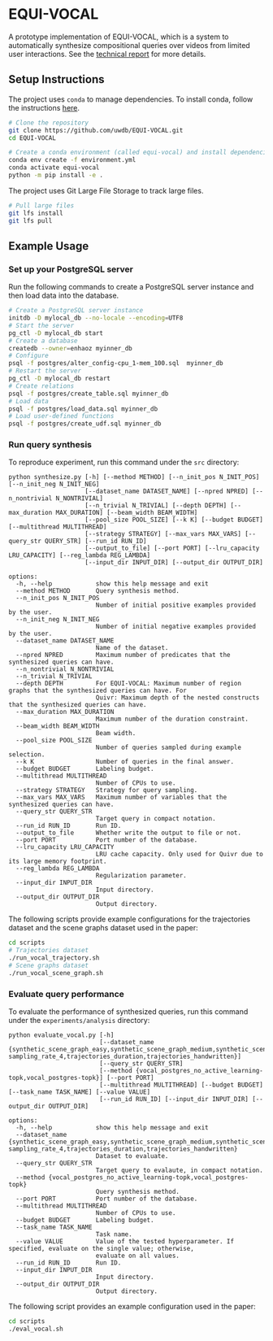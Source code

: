 # EQUI-VOCAL

A prototype implementation of EQUI-VOCAL, which is a system to automatically synthesize compositional queries over videos from limited user interactions. See the [technical report](https://arxiv.org/abs/2301.00929) for more details.

## Setup Instructions

The project uses `conda` to manage dependencies. To install conda, follow the instructions [here](https://docs.conda.io/projects/conda/en/latest/user-guide/install/).

```sh
# Clone the repository
git clone https://github.com/uwdb/EQUI-VOCAL.git
cd EQUI-VOCAL

# Create a conda environment (called equi-vocal) and install dependencies
conda env create -f environment.yml
conda activate equi-vocal
python -m pip install -e .
```

The project uses Git Large File Storage to track large files.

```sh
# Pull large files
git lfs install
git lfs pull
```

## Example Usage

### Set up your PostgreSQL server
Run the following commands to create a PostgreSQL server instance and then load data into the database.

```sh
# Create a PostgreSQL server instance
initdb -D mylocal_db --no-locale --encoding=UTF8
# Start the server
pg_ctl -D mylocal_db start
# Create a database
createdb --owner=enhaoz myinner_db
# Configure
psql -f postgres/alter_config-cpu_1-mem_100.sql  myinner_db
# Restart the server
pg_ctl -D mylocal_db restart
# Create relations
psql -f postgres/create_table.sql myinner_db
# Load data
psql -f postgres/load_data.sql myinner_db
# Load user-defined functions
psql -f postgres/create_udf.sql myinner_db
```

### Run query synthesis
To reproduce experiment, run this command under the `src` directory:

```buildoutcfg
python synthesize.py [-h] [--method METHOD] [--n_init_pos N_INIT_POS] [--n_init_neg N_INIT_NEG]
                     [--dataset_name DATASET_NAME] [--npred NPRED] [--n_nontrivial N_NONTRIVIAL]
                     [--n_trivial N_TRIVIAL] [--depth DEPTH] [--max_duration MAX_DURATION] [--beam_width BEAM_WIDTH]
                     [--pool_size POOL_SIZE] [--k K] [--budget BUDGET] [--multithread MULTITHREAD]
                     [--strategy STRATEGY] [--max_vars MAX_VARS] [--query_str QUERY_STR] [--run_id RUN_ID]
                     [--output_to_file] [--port PORT] [--lru_capacity LRU_CAPACITY] [--reg_lambda REG_LAMBDA]
                     [--input_dir INPUT_DIR] [--output_dir OUTPUT_DIR]

options:
  -h, --help            show this help message and exit
  --method METHOD       Query synthesis method.
  --n_init_pos N_INIT_POS
                        Number of initial positive examples provided by the user.
  --n_init_neg N_INIT_NEG
                        Number of initial negative examples provided by the user.
  --dataset_name DATASET_NAME
                        Name of the dataset.
  --npred NPRED         Maximum number of predicates that the synthesized queries can have.
  --n_nontrivial N_NONTRIVIAL
  --n_trivial N_TRIVIAL
  --depth DEPTH         For EQUI-VOCAL: Maximum number of region graphs that the synthesized queries can have. For
                        Quivr: Maximum depth of the nested constructs that the synthesized queries can have.
  --max_duration MAX_DURATION
                        Maximum number of the duration constraint.
  --beam_width BEAM_WIDTH
                        Beam width.
  --pool_size POOL_SIZE
                        Number of queries sampled during example selection.
  --k K                 Number of queries in the final answer.
  --budget BUDGET       Labeling budget.
  --multithread MULTITHREAD
                        Number of CPUs to use.
  --strategy STRATEGY   Strategy for query sampling.
  --max_vars MAX_VARS   Maximum number of variables that the synthesized queries can have.
  --query_str QUERY_STR
                        Target query in compact notation.
  --run_id RUN_ID       Run ID.
  --output_to_file      Whether write the output to file or not.
  --port PORT           Port number of the database.
  --lru_capacity LRU_CAPACITY
                        LRU cache capacity. Only used for Quivr due to its large memory footprint.
  --reg_lambda REG_LAMBDA
                        Regularization parameter.
  --input_dir INPUT_DIR
                        Input directory.
  --output_dir OUTPUT_DIR
                        Output directory.
```

The following scripts provide example configurations for the trajectories dataset and the scene graphs dataset used in the paper:

```sh
cd scripts
# Trajectories dataset
./run_vocal_trajectory.sh
# Scene graphs dataset
./run_vocal_scene_graph.sh
```

### Evaluate query performance
To evaluate the performance of synthesized queries, run this command under the `experiments/analysis` directory:
```buildoutcfg
python evaluate_vocal.py [-h]
                         [--dataset_name {synthetic_scene_graph_easy,synthetic_scene_graph_medium,synthetic_scene_graph_hard,without_duration-sampling_rate_4,trajectories_duration,trajectories_handwritten}]
                         [--query_str QUERY_STR]
                         [--method {vocal_postgres_no_active_learning-topk,vocal_postgres-topk}] [--port PORT]
                         [--multithread MULTITHREAD] [--budget BUDGET] [--task_name TASK_NAME] [--value VALUE]
                         [--run_id RUN_ID] [--input_dir INPUT_DIR] [--output_dir OUTPUT_DIR]

options:
  -h, --help            show this help message and exit
  --dataset_name {synthetic_scene_graph_easy,synthetic_scene_graph_medium,synthetic_scene_graph_hard,without_duration-sampling_rate_4,trajectories_duration,trajectories_handwritten}
                        Dataset to evaluate.
  --query_str QUERY_STR
                        Target query to evalaute, in compact notation.
  --method {vocal_postgres_no_active_learning-topk,vocal_postgres-topk}
                        Query synthesis method.
  --port PORT           Port number of the database.
  --multithread MULTITHREAD
                        Number of CPUs to use.
  --budget BUDGET       Labeling budget.
  --task_name TASK_NAME
                        Task name.
  --value VALUE         Value of the tested hyperparameter. If specified, evaluate on the single value; otherwise,
                        evaluate on all values.
  --run_id RUN_ID       Run ID.
  --input_dir INPUT_DIR
                        Input directory.
  --output_dir OUTPUT_DIR
                        Output directory.
```
The following script provides an example configuration used in the paper:
```sh
cd scripts
./eval_vocal.sh
```